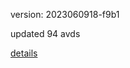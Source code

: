 version: 2023060918-f9b1

updated 94 avds

[details](https://github.com/0x74f917491bfa7ebfa379/ali_avd_db/blob/master/change_log/2023/06/09/18/f9b1.txt)